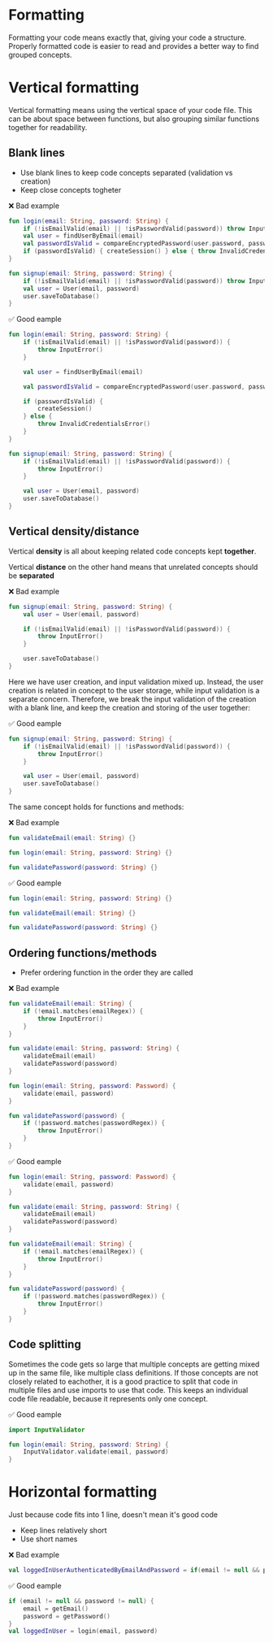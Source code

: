# Formatting

Formatting your code means exactly that, giving your code a structure.
Properly formatted code is easier to read and provides a better way to find grouped concepts.

# Vertical formatting

Vertical formatting means using the vertical space of your code file.
This can be about space between functions, but also grouping similar functions together for readability.

## Blank lines
* Use blank lines to keep code concepts separated (validation vs creation)
* Keep close concepts togheter

❌ Bad example
```kotlin
fun login(email: String, password: String) {
    if (!isEmailValid(email) || !isPasswordValid(password)) throw InputError()
    val user = findUserByEmail(email)
    val passwordIsValid = compareEncryptedPassword(user.password, password)
    if (passwordIsValid) { createSession() } else { throw InvalidCredentialsError() }
}

fun signup(email: String, password: String) {
    if (!isEmailValid(email) || !isPasswordValid(password)) throw InputError()
    val user = User(email, password)
    user.saveToDatabase()
}
```

✅ Good eample
```kotlin
fun login(email: String, password: String) {
    if (!isEmailValid(email) || !isPasswordValid(password)) {
        throw InputError()
    }

    val user = findUserByEmail(email)

    val passwordIsValid = compareEncryptedPassword(user.password, password)

    if (passwordIsValid) {
        createSession()
    } else {
        throw InvalidCredentialsError()
    }
}

fun signup(email: String, password: String) {
    if (!isEmailValid(email) || !isPasswordValid(password)) {
        throw InputError()
    }

    val user = User(email, password)
    user.saveToDatabase()
}
```

## Vertical density/distance

Vertical **density** is all about keeping related code concepts kept **together**.

Vertical **distance** on the other hand means that unrelated concepts should be **separated**

❌ Bad example
```kotlin
fun signup(email: String, password: String) {
    val user = User(email, password)

    if (!isEmailValid(email) || !isPasswordValid(password)) {
        throw InputError()
    }

    user.saveToDatabase()
}
```

Here we have user creation, and input validation mixed up.
Instead, the user creation is related in concept to the user storage, while input validation is a separate concern.
Therefore, we break the input validation of the creation with a blank line, and keep the creation and storing of the user together:

✅ Good eample
```kotlin
fun signup(email: String, password: String) {
    if (!isEmailValid(email) || !isPasswordValid(password)) {
        throw InputError()
    }

    val user = User(email, password)
    user.saveToDatabase()
}
```

The same concept holds for functions and methods:

❌ Bad example
```kotlin
fun validateEmail(email: String) {}

fun login(email: String, password: String) {}

fun validatePassword(password: String) {}
```

✅ Good eample
```kotlin
fun login(email: String, password: String) {}

fun validateEmail(email: String) {}

fun validatePassword(password: String) {}
```

## Ordering functions/methods
* Prefer ordering function in the order they are called

❌ Bad example
```kotlin
fun validateEmail(email: String) {
    if (!email.matches(emailRegex)) {
        throw InputError()
    }
}

fun validate(email: String, password: String) {
    validateEmail(email)
    validatePassword(password)
}

fun login(email: String, password: Password) {
    validate(email, password)
}

fun validatePassword(password) {
    if (!password.matches(passwordRegex)) {
        throw InputError()
    }
}
```

✅ Good eample
```kotlin
fun login(email: String, password: Password) {
    validate(email, password)
}

fun validate(email: String, password: String) {
    validateEmail(email)
    validatePassword(password)
}

fun validateEmail(email: String) {
    if (!email.matches(emailRegex)) {
        throw InputError()
    }
}

fun validatePassword(password) {
    if (!password.matches(passwordRegex)) {
        throw InputError()
    }
}
```

## Code splitting

Sometimes the code gets so large that multiple concepts are getting mixed up in the same file, like multiple class definitions.
If those concepts are not closely related to eachother, it is a good practice to split that code in multiple files and use imports to use that code.
This keeps an individual code file readable, because it represents only one concept.

✅ Good eample
```kotlin
import InputValidator

fun login(email: String, password: String) {
    InputValidator.validate(email, password)
}
```

# Horizontal formatting
Just because code fits into 1 line, doesn't mean it's good code

* Keep lines relatively short
* Use short names

❌ Bad example
```kotlin
val loggedInUserAuthenticatedByEmailAndPassword = if(email != null && password != null) login(email, password) else login(getEmail(), getPassword())
```

✅ Good eample
```kotlin
if (email != null && password != null) {
    email = getEmail()
    password = getPassword()
}
val loggedInUser = login(email, password)
```